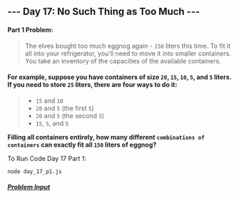 ## --- Day 17: No Such Thing as Too Much ---

#### Part 1 Problem:

> The elves bought too much eggnog again - `150` liters this time. To fit it all into your refrigerator, you'll need to move it into smaller containers. You take an inventory of the capacities of the available containers.

#### For example, suppose you have containers of size `20`, `15`, `10`, `5`, and `5` liters. If you need to store `25` liters, there are four ways to do it:

> - `15` and `10`
> - `20` and `5` (the first `5`)
> - `20` and `5` (the second `5`)
> - `15`, `5`, and `5`

**Filling all containers entirely, how many different `combinations of containers` can exactly fit all `150` liters of eggnog?**

To Run Code Day 17 Part 1:
```
node day_17_p1.js
```


##### [Problem Input](./sample_input.txt)
